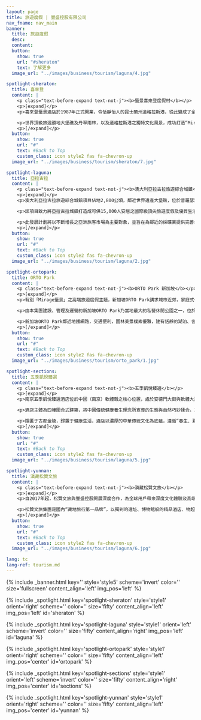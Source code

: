 ```yaml
---
layout: page
title: 旅遊度假 | 豐盛控股有限公司
nav_fname: nav_main
banner:
  title: 旅遊度假
  desc:
  content:
  button:
    show: true
    url: "#sheraton"
    text: 了解更多
  image_url: "../images/business/tourism/laguna/4.jpg"

spotlight-sheraton:
  title: 喜來登
  content: |
    <p class="text-before-expand text-not-j"><b>蜃景喜來登度假村</b></p>
    <p>[expand]</p>
    <p>喜來登蜃景酒店於1987年正式開業，令恬靜怡人的昆士蘭州道格拉斯港，從此變成了全球熱捧之熱帶度假旅遊樂園，各國政要巨星包括中國前國家主席江澤民、美國前總統克林頓、美國著名影星湯姆漢克斯及約翰．特拉沃爾塔、英國著名歌手米克．賈格爾、德國名模克勞迪亞．希弗等均曾經造訪該酒店，在四英里的沙灘上留下璀璨光影。</p>

    <p>世界頂級旅遊勝地大堡礁及丹翠雨林，以及道格拉斯港之獨特文化風景，成功打造“Mirgae蜃景”為高端旅遊度假品牌，豐盛控股更將此高端旅遊度假品牌，引入至中國及其他國家旅遊地產項目。</p>
    <p>[/expand]</p>
  button:
    show: true
    url: "#"
    text: #Back to Top
    custom_class: icon style2 fas fa-chevron-up
  image_url: "../images/business/tourism/sheraton/7.jpg"

spotlight-laguna:
  title: 亞拉古拉
  content: |
    <p class="text-before-expand text-not-j"><b>澳大利亞拉古拉旅遊綜合城鎮</b></p>
    <p>[expand]</p>
    <p>澳大利亞拉古拉旅遊綜合城鎮項目佔地2,800公頃，鄰近世界遺產大堡礁，位於普羅瑟派恩機場以南25公里，距離Bruce高速公路8公里，毗鄰Midge Point小鎮。項目座落於聖靈群島地區，聖靈群島由74座景色秀麗的小島組成，毗鄰大堡礁，成就當地成為二十一世紀綜合旅遊度假聖地的理想地標。</p>

    <p>該項目致力將亞拉古拉城鎮打造成可供15,000人安居之國際級頂尖旅遊度假及優質生活勝地，計劃興建或合資發展國際機場，5間國際級酒店、賭場與娛樂中心，兩個18洞及一個27洞高爾夫球場，擁有860個泊位之遊艇碼頭，與旅遊觀光相關之有機農場、購物零售區、會議中心、郵輪碼頭，以及以退休度假及房地產相關之項目。</p>

    <p>此發展計劃將以不斷增長之亞洲旅客市場為主要對象，並旨在為鄰近的採礦業提供完善地區設施服務，勢將成為昆士蘭旅遊、資源、建築及農業等經濟發展焦點。</p>
    <p>[/expand]</p>
  button:
    show: true
    url: "#"
    text: #Back to Top
    custom_class: icon style2 fas fa-chevron-up
  image_url: "../images/business/tourism/laguna/2.jpg"

spotlight-ortopark:
  title: ORTO Park
  content: |
    <p class="text-before-expand text-not-j"><b>ORTO Park 新加坡</b></p>
    <p>[expand]</p>
    <p>有別「Mirage蜃景」之高端旅遊度假主題，新加坡ORTO Park講求城市近郊，家庭式休閒度假，強調自然，原始生態的理念。</p>

    <p>由本集團建設、管理及運營的新加坡ORTO Park乃當地最大的私營休閒公園之一，位於新加坡北部，占地約51500平方米，自然環境優美，是深受新加坡當地居民及海外遊客喜歡之休閒娛樂公園。</p>

    <p>新加坡ORTO Park鄰近地鐵網路，交通便利，園林美景樸素優雅，建有恬靜的湖泊、各類活動設施如釣蝦釣魚、兒童遊樂活動等；室外活動場地如湖畔小屋及湖畔大道，適合舉辦各類型學校活動，家庭聚會和結婚典禮等；景色怡人的園內餐廳及咖啡座，提供美味難忘的湖邊美食體驗。</p>
    <p>[/expand]</p>
  button:
    show: true
    url: "#"
    text: #Back to Top
    custom_class: icon style2 fas fa-chevron-up
  image_url: "../images/business/tourism/orto_park/1.jpg"

spotlight-sections:
  title: 五季凱悅臻選
  content: |
    <p class="text-before-expand text-not-j"><b>五季凱悅臻選</b></p>
    <p>[expand]</p>
    <p>南京五季凱悅臻選酒店位於中國（南京）軟體穀之核心位置，處於安德門大街與軟體大道交匯口，是南京首家傳承中華傳統養生文化、踐行健康生活方式的高端酒店。  </p>

    <p>酒店主體為四幢圍合式建築，將中國傳統健康養生理念所宣導的生態與自然巧妙揉合。主樓呈現出震撼的漂浮感，272套各式客房、套房；格調高雅的4間餐廳融入“五季五味、不時不食”的食養理念，以膳食療愈身心；近3000平方米的宴會空間及內庭草坪，可靈活分割以滿足不同規模及形式的會議及婚宴需求。</p>

    <p>隱匿于古都金陵，歸置于健康生活，酒店以濃厚的中華傳統文化為底蘊，遵循“春生、夏長、長夏、秋收、冬藏”五季自然規律和養生理念，旨讓商旅客人享受“身心棲所·修養自在”的體驗。 </p>
    <p>[/expand]</p>
  button:
    show: true
    url: "#"
    text: #Back to Top
    custom_class: icon style2 fas fa-chevron-up
  image_url: "../images/business/tourism/laguna/5.jpg"

spotlight-yunnan:
  title: 滇藏松贊文旅
  content: |
    <p class="text-before-expand text-not-j"><b>滇藏松贊文旅</b></p>
    <p>[expand]</p>
    <p>自2017年起，松贊文旅與豐盛控股開展深度合作，為全球用戶帶來深度文化體驗及高端康養度假服務。  </p>

    <p>松贊文旅集團是國內“藏地旅行第一品牌”，以獨到的選址、博物館般的精品酒店、物超所值的旅行產品、真誠而周到的服務，在國內外獲得了眾多的獎項。二十多年來，松贊專注地打造了由精品山居酒店和旅行產品串連起來的茶馬古道新滇藏線，將合縱連橫世界自然遺產“三江並流”區域、傳奇的214國道和318國道、茶馬古道以及“第三極”青藏高原等地的文旅資源與松贊酒店資源結合，為旅人們提供深度探索中國三江腹地和滇藏神秘土地的機緣。 </p>
    <p>[/expand]</p>
  button:
    show: true
    url: "#"
    text: #Back to Top
    custom_class: icon style2 fas fa-chevron-up
  image_url: "../images/business/tourism/laguna/6.jpg"

lang: tc
lang-ref: tourism.md
---
```


<!-- Welcome Banner -->

{% include _banner.html key='' style='style5' scheme='invert' color='' size='fullscreen' content_align='left' img_pos='left' %}

<!-- Properties -->

{% include _spotlight.html key='spotlight-sheraton' style='style1' orient='right' scheme='' color='' size='fifty' content_align='left' img_pos='left' id='sheraton' %}

{% include _spotlight.html key='spotlight-laguna' style='style1' orient='left' scheme='invert' color='' size='fifty' content_align='right' img_pos='left' id='laguna' %}

{% include _spotlight.html key='spotlight-ortopark' style='style1' orient='right' scheme='' color='' size='fifty' content_align='left' img_pos='center' id='ortopark' %}

{% include _spotlight.html key='spotlight-sections' style='style1' orient='left' scheme='invert' color='' size='fifty' content_align='right' img_pos='center' id='sections' %}

{% include _spotlight.html key='spotlight-yunnan' style='style1' orient='right' scheme='' color='' size='fifty' content_align='left' img_pos='center' id='yunnan' %}
